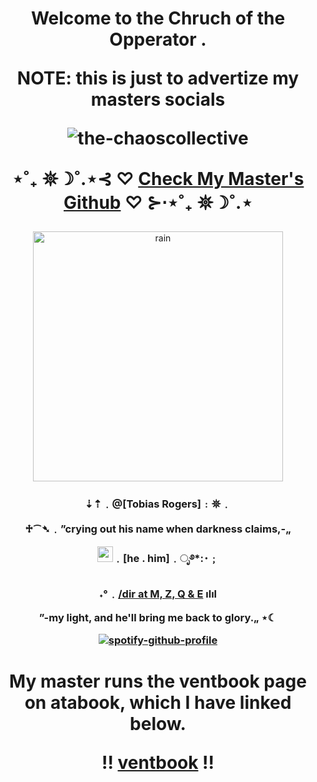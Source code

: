

<h1 align="center">Welcome to the Chruch of the Opperator .

NOTE: this is just to advertize my masters socials

![the-chaoscollective](https://komarev.com/ghpvc/?username=the-chaoscollective&color=cf2f05&style=flat-square)
  
   ⋆˚₊ 𖤓☽˚.⋆⊰ ♡ [Check My Master's Github](https://github.com/trickyourtreat) ♡ ⊱⋅⋆˚₊ 𖤓☽˚.⋆
</h1> 

<p align="center">
    <img width="400" src="https://i.pinimg.com/originals/d8/0e/b3/d80eb3916a578456d5d8114a58c84e7b.gif" alt="rain">
</p>

<h3 align="center">⇣⇡﹒@[Tobias Rogers]﹕𖤓﹒

  ♱⁀➴﹒”crying out his name when darkness claims,-„

<img width="25" src="https://cdn3.emoji.gg/emojis/84801-sun2.gif" alt="sun">﹒[he . him]﹒ೃ࿔*:･﹔

˖°﹒[/dir at M, Z, Q & E](https://open.spotify.com/playlist/4Kwyxrq4hsO6YFpx6knKlH?si=c84773f6fa6a40c3) ılıl

”-my light, and he'll bring me back to glory.„ ⋆☾


  [![spotify-github-profile](https://spotify-github-profile.kittinanx.com/api/view?uid=31kxgcliwcskgcwvjc57akfwbihu&cover_image=true&theme=novatorem&show_offline=true&background_color=cf2f05&interchange=false&bar_color=f4c644&bar_color_cover=false)](https://github.com/kittinan/spotify-github-profile)</h3>

<h1 align="center">My master runs the ventbook page on atabook, which I have linked below.
  
  !! [ventbook](https://ventbook.atabook.org/) !!
</h1> 
